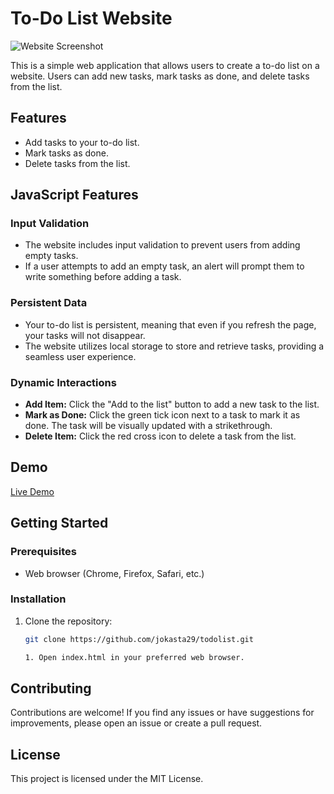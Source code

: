 # To-Do List Website

![Website Screenshot](screenshot.png)

This is a simple web application that allows users to create a to-do list on a website. Users can add new tasks, mark tasks as done, and delete tasks from the list.

## Features

- Add tasks to your to-do list.
- Mark tasks as done.
- Delete tasks from the list.

## JavaScript Features

### Input Validation

- The website includes input validation to prevent users from adding empty tasks.
- If a user attempts to add an empty task, an alert will prompt them to write something before adding a task.

### Persistent Data

- Your to-do list is persistent, meaning that even if you refresh the page, your tasks will not disappear.
- The website utilizes local storage to store and retrieve tasks, providing a seamless user experience.

### Dynamic Interactions

- **Add Item:** Click the "Add to the list" button to add a new task to the list.
- **Mark as Done:** Click the green tick icon next to a task to mark it as done. The task will be visually updated with a strikethrough.
- **Delete Item:** Click the red cross icon to delete a task from the list.

## Demo

[Live Demo](https://your-live-demo-link.com)

## Getting Started

### Prerequisites

- Web browser (Chrome, Firefox, Safari, etc.)

### Installation

1. Clone the repository:

   ```bash
   git clone https://github.com/jokasta29/todolist.git
   
   1. Open index.html in your preferred web browser.


## Contributing
Contributions are welcome! If you find any issues or have suggestions for improvements, please open an issue or create a pull request.

## License
This project is licensed under the MIT License.
